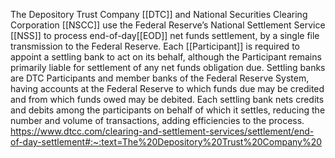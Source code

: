 The Depository Trust Company [[DTC]] and National Securities Clearing Corporation [[NSCC]] use the Federal Reserve’s National Settlement Service [[NSS]] to process end-of-day[[EOD]] net funds settlement, by a single file transmission to the Federal Reserve. Each [[Participant]] is required to appoint a settling bank to act on its behalf, although the Participant remains primarily liable for settlement of any net funds obligation due. Settling banks are DTC Participants and member banks of the Federal Reserve System, having accounts at the Federal Reserve to which funds due may be credited and from which funds owed may be debited. Each settling bank nets credits and debits among the participants on behalf of which it settles, reducing the number and volume of transactions, adding efficiencies to the process.
https://www.dtcc.com/clearing-and-settlement-services/settlement/end-of-day-settlement#:~:text=The%20Depository%20Trust%20Company%20

